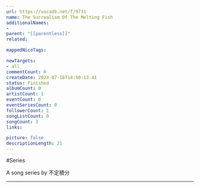 ```yaml
---
url: https://vocadb.net/T/9731
name: The Surrealism Of The Melting Fish
additionalNames: 
- 
parent: "[[parentless]]"
related:

mappedNicoTags:

newTargets:
- all
commentCount: 0
createDate: 2023-07-16T14:50:13.41
status: Finished
albumCount: 0
artistCount: 1
eventCount: 0
eventSeriesCount: 0
followerCount: 1
songListCount: 0
songCount: 3
links: 

picture: false
descriptionLength: 21
---
```


#Series

A song series by 不定積分

---

